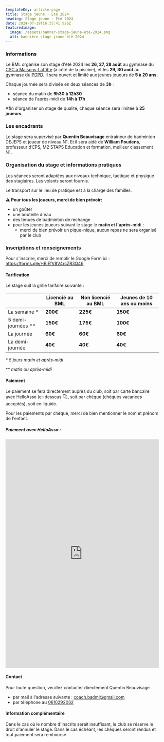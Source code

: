 ```yaml
---
templateKey: article-page
title: Stage jeune - Été 2024
heading: Stage jeune - Été 2024
date: 2024-07-19T16:35:41.926Z
featuredimage:
  image: /assets/banner-stage-jeune-ete-2024.png
  alt: bannière stage jeune été 2024
---
```

### Informations

Le BML organise son stage d'été 2024 les **26, 27, 28 août** au gymnase du [CSC à Maisons-Laffitte](https://maps.app.goo.gl/3zoksJHj8v3w9sSP8) (à côté de la piscine), et les **29, 30 août** au gymnase du [POPD](https://maps.app.goo.gl/MdWG971XXZnjMiZ5A). Il sera ouvert et limité aux jeunes joueurs de **5 à 20 ans.**

Chaque journée sera divisée en deux séances de **3h** :

* séance du matin de **9h30 à 12h30**
* séance de l'après-midi de **14h à 17h**

Afin d'organiser un stage de qualité, chaque séance sera limitée à **25 joueurs**. 

### Les encadrants

Le stage sera supervisé par **Quentin Beauvisage** entraîneur de badminton DEJEPS et joueur de niveau N1. Et il sera aidé de **William Poudens**, professeur d’EPS, M2 STAPS Education et formation, meilleur classement N1.

### Organisation du stage et informations pratiques

Les séances seront adaptées aux niveaux technique, tactique et physique des stagiaires. Les volants seront fournis.

Le transport sur le lieu de pratique est à la charge des familles.

**⚠️ Pour tous les joueurs, merci de bien prévoir:**

* un goûter
* une bouteille d'eau
* des tenues de badminton de rechange
* pour les jeunes joueurs suivant le stage le **matin et l'après-midi** :
  * merci de bien prévoir un pique-nique, aucun repas ne sera organisé par le club

### Inscriptions et renseignements

Pour s'inscrire, merci de remplir le Google Form ici : <https://forms.gle/HBiEfV8V4rcZR3Q46>

#### Tarification[](https://forms.gle/HBiEfV8V4rcZR3Q46)

Le stage suit la grille tarifaire suivante :

|                      | Licencié au BML | Non licencié au BML | Jeunes de 10 ans ou moins |
| -------------------- | --------------- | ------------------- | ------------------------- |
| La semaine *         | **200€**        | **225€**            | **150€**                  |
| 5 demi-journées \*\* | **150€**        | **175€**            | **100€**                  |
| La journée           | **60€**         | **60€**             | **60€**                   |
| La demi-journée      | **40€**         | **40€**             | **40€**                   |

*\*  5 jours matin et après-midi*

*\*\*  matin ou après-midi*

#### Paiement

Le paiement se fera directement auprès du club, soit par carte bancaire avec HelloAsso (ci-dessous 👇), soit par chèque (chèques vacances acceptés), soit en liquide.

Pour les paiements par chèque, merci de bien mentionner le nom et prénom de l'enfant.

##### Paiement avec HelloAsso :

<iframe id="haWidget" allowtransparency="true" scrolling="auto" src="https://www.helloasso.com/associations/badminton-maisons-laffitte/evenements/stage-jeune-ete-2024-2/widget" style="width: 100%; height: 750px; border: none;"></iframe>

#### Contact

Pour toute question, veuillez contacter directement Quentin Beauvisage

* par mail à l'adresse suivante : [coach.badml@gmail.com](mailto:coach.badml@gmail.com)
* par téléphone au [0610292062](tel:0610292062)

#### Information complémentaire

Dans le cas où le nombre d'inscrits serait insuffisant, le club se réserve le droit d'annuler le stage. Dans le cas échéant, les chèques seront rendus et tout paiement sera remboursé.